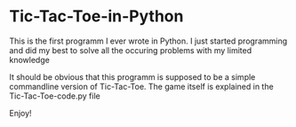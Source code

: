 # Tic-Tac-Toe-in-Python
This is the first programm I ever wrote in Python. 
I just started programming and did my best to solve all the occuring problems with my limited knowledge

It should be obvious that this programm is supposed to be a simple commandline version of Tic-Tac-Toe.
The game itself is explained in the Tic-Tac-Toe-code.py file

Enjoy!
